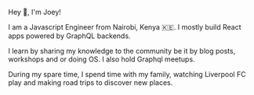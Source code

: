 Hey :wave:, I'm Joey!

I am a Javascript Engineer from Nairobi, Kenya 🇰🇪. I mostly build React apps powered by GraphQL backends.

I learn by sharing my knowledge to the community be it by blog posts, workshops and or doing OS. I also hold Graphql meetups.

During my spare time, I spend time with my family, watching Liverpool FC play and making road trips to discover new places.
